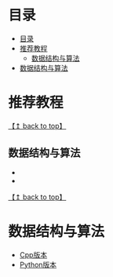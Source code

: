 # 目录

<!--ts-->
* [目录](#目录)
* [推荐教程](#推荐教程)
   * [数据结构与算法](#数据结构与算法)
* [数据结构与算法](#数据结构与算法-1)

<!-- Added by: zwl, at: 2021年 9月21日 星期二 09时37分53秒 CST -->

<!--te-->


# 推荐教程


[【↥ back to top】](#目录)
## 数据结构与算法

- 
- 


[【↥ back to top】](#目录)
# 数据结构与算法

- [Cpp版本](./DataStructure/Cpp.md) 
- [Python版本](./DataStructure/Python.md) 
